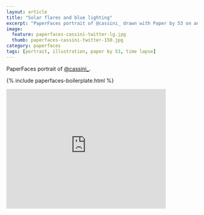 ```yaml
---
layout: article
title: "Solar flares and blue lighting"
excerpt: "PaperFaces portrait of @cassini_ drawn with Paper by 53 on an iPad."
image: 
  feature: paperfaces-cassini-twitter-lg.jpg
  thumb: paperfaces-cassini-twitter-150.jpg
category: paperfaces
tags: [portrait, illustration, paper by 53, time lapse]
---
```


PaperFaces portrait of [@cassini_](http://twitter.com/cassini_).

{% include paperfaces-boilerplate.html %}

<iframe width="420" height="315" src="http://www.youtube.com/embed/suObiibat7A" frameborder="0"> </iframe>
